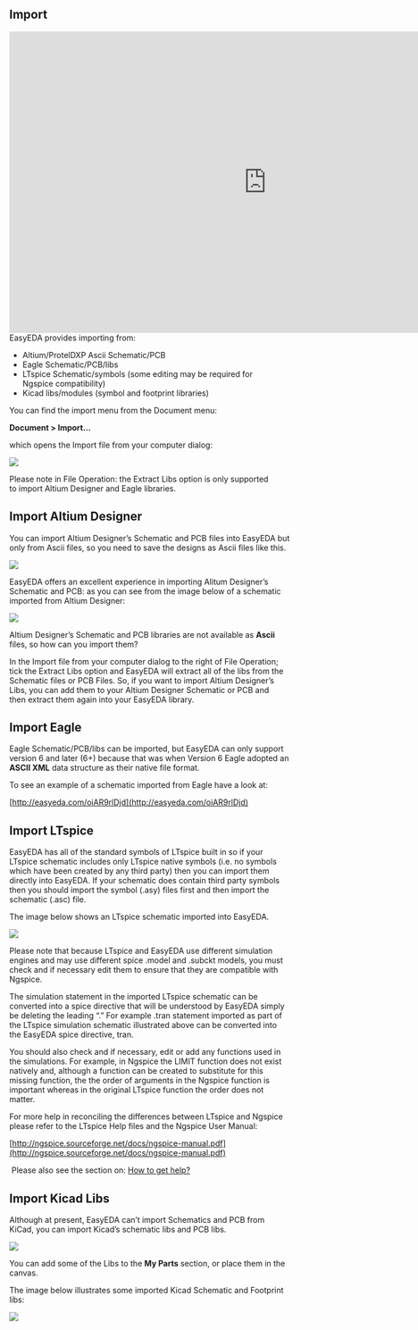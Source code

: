 
## Import 
<iframe width="920" height="540" src="http://www.youtube.com/embed/rl3EMkRp5t8" frameborder="0" allowfullscreen></iframe>
EasyEDA provides importing from:

-   Altium/ProtelDXP Ascii Schematic/PCB
-   Eagle Schematic/PCB/libs
-   LTspice Schematic/symbols (some editing may be required for Ngspice compatibility)
-   Kicad libs/modules (symbol and footprint libraries)

You can find the import menu from the Document menu:

**Document > Import...**

which opens the Import file from your computer dialog:

![](images/image117.png)

Please note in File Operation: the Extract Libs option is only supported to import Altium Designer and Eagle libraries.

## Import Altium Designer 

You can import Altium Designer’s Schematic and PCB files into EasyEDA but only from Ascii files, so you need to save the designs as Ascii files like this.

![](images/image119.png)

EasyEDA offers an excellent experience in importing Alitum Designer’s Schematic and PCB: as you can see from the image below of a schematic imported from Altium Designer:

![](images/image83.png)

Altium Designer’s Schematic and PCB libraries are not available as **Ascii** files, so how can you import them?

In the Import file from your computer dialog to the right of File Operation; tick the Extract Libs option and EasyEDA will extract all of the libs from the Schematic files or PCB Files. So, if you want to import Altium Designer’s Libs, you can add them to your Altium Designer Schematic or PCB and then extract them again into your EasyEDA library.

## Import Eagle 

Eagle Schematic/PCB/libs can be imported, but EasyEDA can only support version 6 and later (6+) because that was when Version 6 Eagle adopted an **ASCII XML** data structure as their native file format.

To see an example of a schematic imported from Eagle have a look at:

[http://easyeda.com/oiAR9rlDjd](http://easyeda.com/oiAR9rlDjd)

[](http://easyeda.com/oiAR9rlDjd)

## Import LTspice 

EasyEDA has all of the standard symbols of LTspice built in so if your LTspice schematic includes only LTspice native symbols (i.e. no symbols which have been created by any third party) then you can import them directly into EasyEDA. If your schematic does contain third party symbols then you should import the symbol (.asy) files first and then import the schematic (.asc) file.

The image below shows an LTspice schematic imported into EasyEDA.

![](images/image46.png)

Please note that because LTspice and EasyEDA use different simulation engines and may use different spice .model and .subckt models, you must check and if necessary edit them to ensure that they are compatible with Ngspice.

The simulation statement in the imported LTspice schematic can be converted into a spice directive that will be understood by EasyEDA simply be deleting the leading “.” For example .tran statement imported as part of the LTspice simulation schematic illustrated above can be converted into the EasyEDA spice directive, tran.

You should also check and if necessary, edit or add any functions used in the simulations. For example, in Ngspice the LIMIT function does not exist natively and, although a function can be created to substitute for this missing function, the the order of arguments in the Ngspice function is important whereas in the original LTspice function the order does not matter.

For more help in reconciling the differences between LTspice and Ngspice please refer to the LTspice Help files and the Ngspice User Manual:

[http://ngspice.sourceforge.net/docs/ngspice-manual.pdf](http://ngspice.sourceforge.net/docs/ngspice-manual.pdf)

 Please also see the section on: [How to get help?](./introduction.htm#Howtogethelp)

## Import Kicad Libs 

Although at present, EasyEDA can’t import Schematics and PCB from KiCad, you can import Kicad’s schematic libs and PCB libs.

![](images/image30.png)

You can add some of the Libs to the **My Parts** section, or place them in the canvas.

The image below illustrates some imported Kicad Schematic and Footprint libs:

![](images/image20.png)
 
                    